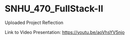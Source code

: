 # SNHU_470_FullStack-II

Uploaded Project Reflection

Link to Video Presentation: https://youtu.be/aoVhsYV5njo

